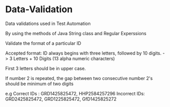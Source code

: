 # Data-Validation
Data validations used in Test Automation 

By using the methods of Java  String  class  and Regular Experssions

Validate the format of a particular ID

Accepted format:
ID always begins with three letters, followed by 10 digits.
  -> 3 Letters + 10 Digits (13 alpha numeric characters)
  
First 3 letters should be in upper case.

If number 2 is repeated, the gap between two consecutive number 2's should be minimum of two digits

e.g 
Correct IDs : GRD1425825472, HHP2584257296
Incorrect IDs: GRD2425825472, GRD1225825472, GfD1425825272

